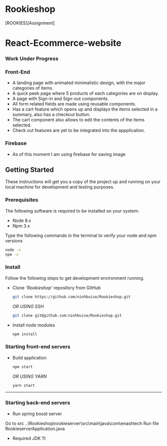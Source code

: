 # Rookieshop
 [ROOKIES][Assignment]
# React-Ecommerce-website
### Work Under Progress

### Front-End
* A landing page with animated minimalistic design, with the major categories of items.
* A quick peek page where 5 products of each categories are on display.
* A page with Sign-in and Sign-out components.
* All form related fields are made using reusable components.
* Has a cart feature which opens up and displays the items selected in a summary, also has a checkout button.
* The cart component also allows to edit the contents of the items selected.
* Check out features are yet to be integrated into the appplication. 


### Firebase

* As of this moment I am using firebase for saving image

## Getting Started

These instructions will get you a copy of the project up and running on your local machine for development and testing purposes.

### Prerequisites

The following software is required to be installed on your system:

* Node 8.x
* Npm 3.x

Type the following commands in the terminal to verify your node and npm versions

```bash
node -v
npm -v
```

### Install

Follow the following steps to get development environment running.

* Clone _'Rookieshop'_ repository from GitHub

  ```bash
  git clone https://github.com/ninhbuise/Rookieshop.git
  ```

   _OR USING SSH_

  ```bash
  git clone git@github.com:ninhbuise/Rookieshop.git
  ```

* Install node modules

   ```bash
   npm install
   ```


### Starting front-end servers

* Build application

  ```bash
  npm start
  ```

   _OR USING YARN_
   
   ```bash
  yarn start
  ```
---


### Starting back-end servers
* Run spring boost server

Go to src ..\Rookieshop\rookieserver\src\main\java\com\enashtech
Run file RookieserverApplication.java

* Required JDK 11